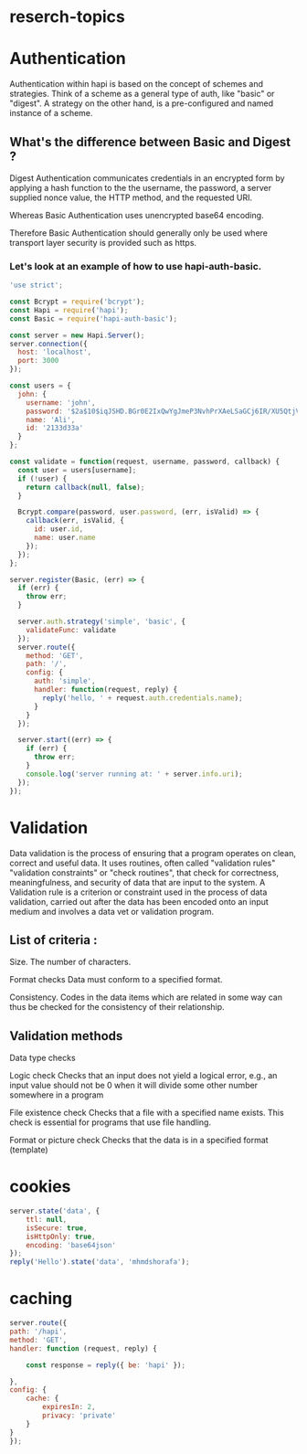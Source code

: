 # reserch-topics

# Authentication

Authentication within hapi is based on the concept of schemes and strategies. Think of a scheme as a general type of auth, like "basic" or "digest". A strategy on the other hand, is a pre-configured and named instance of a scheme.

## What's the difference between Basic and Digest ?

Digest Authentication communicates credentials in an encrypted form by applying a hash function to the the username, the password, a server supplied nonce value, the HTTP method, and the requested URI.

Whereas Basic Authentication uses unencrypted base64 encoding.

Therefore Basic Authentication should generally only be used where transport layer security is provided such as https.

### Let's look at an example of how to use hapi-auth-basic.

```javascript
'use strict';

const Bcrypt = require('bcrypt');
const Hapi = require('hapi');
const Basic = require('hapi-auth-basic');

const server = new Hapi.Server();
server.connection({
  host: 'localhost',
  port: 3000
});

const users = {
  john: {
    username: 'john',
    password: '$2a$10$iqJSHD.BGr0E2IxQwYgJmeP3NvhPrXAeLSaGCj6IR/XU5QtjVu5Tm', // 'secret'
    name: 'Ali',
    id: '2133d33a'
  }
};

const validate = function(request, username, password, callback) {
  const user = users[username];
  if (!user) {
    return callback(null, false);
  }

  Bcrypt.compare(password, user.password, (err, isValid) => {
    callback(err, isValid, {
      id: user.id,
      name: user.name
    });
  });
};

server.register(Basic, (err) => {
  if (err) {
    throw err;
  }

  server.auth.strategy('simple', 'basic', {
    validateFunc: validate
  });
  server.route({
    method: 'GET',
    path: '/',
    config: {
      auth: 'simple',
      handler: function(request, reply) {
        reply('hello, ' + request.auth.credentials.name);
      }
    }
  });

  server.start((err) => {
    if (err) {
      throw err;
    }
    console.log('server running at: ' + server.info.uri);
  });
});
```

# Validation

Data validation is the process of ensuring that a program operates on clean, correct and useful data. It uses routines, often called "validation rules" "validation constraints" or "check routines", that check for correctness, meaningfulness, and security of data that are input to the system. A Validation rule is a criterion or constraint used in the process of data validation, carried out after the data has been encoded onto an input medium and involves a data vet or validation program.

## List of criteria :

Size. The number of characters.

Format checks Data must conform to a specified format.

Consistency. Codes in the data items which are related in some way can thus be checked for the consistency of their relationship.

## Validation methods

Data type checks

Logic check Checks that an input does not yield a logical error, e.g., an input value should not be 0 when it will divide some other number somewhere in a program

File existence check Checks that a file with a specified name exists. This check is essential for programs that use file handling.

Format or picture check Checks that the data is in a specified format (template)

# cookies

```javascript
server.state('data', {
    ttl: null,
    isSecure: true,
    isHttpOnly: true,
    encoding: 'base64json'
});
reply('Hello').state('data', 'mhmdshorafa');
```

# caching

```javascript
server.route({
path: '/hapi',
method: 'GET',
handler: function (request, reply) {

    const response = reply({ be: 'hapi' });

},
config: {
    cache: {
        expiresIn: 2,
        privacy: 'private'
    }
}
});
```

